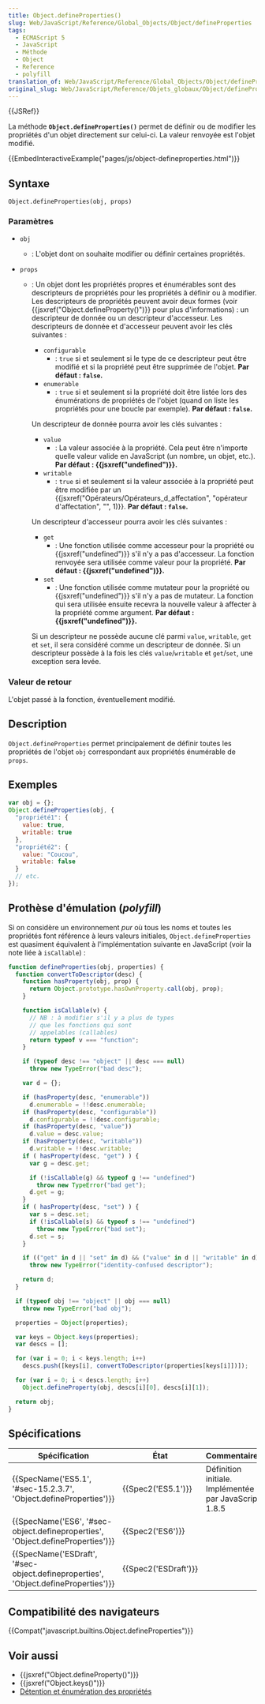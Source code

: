 ```yaml
---
title: Object.defineProperties()
slug: Web/JavaScript/Reference/Global_Objects/Object/defineProperties
tags:
  - ECMAScript 5
  - JavaScript
  - Méthode
  - Object
  - Reference
  - polyfill
translation_of: Web/JavaScript/Reference/Global_Objects/Object/defineProperties
original_slug: Web/JavaScript/Reference/Objets_globaux/Object/defineProperties
---
```

{{JSRef}}

La méthode **`Object.defineProperties()`** permet de définir ou de modifier les propriétés d'un objet directement sur celui-ci. La valeur renvoyée est l'objet modifié.

{{EmbedInteractiveExample("pages/js/object-defineproperties.html")}}

## Syntaxe

    Object.defineProperties(obj, props)

### Paramètres

- `obj`
  - : L'objet dont on souhaite modifier ou définir certaines propriétés.
- `props`

  - : Un objet dont les propriétés propres et énumérables sont des descripteurs de propriétés pour les propriétés à définir ou à modifier. Les descripteurs de propriétés peuvent avoir deux formes (voir {{jsxref("Object.defineProperty()")}} pour plus d'informations) : un descripteur de donnée ou un descripteur d'accesseur. Les descripteurs de donnée et d'accesseur peuvent avoir les clés suivantes :

    - `configurable`
      - : `true` si et seulement si le type de ce descripteur peut être modifié et si la propriété peut être supprimée de l'objet.
        **Par défaut : `false`.**
    - `enumerable`
      - : `true` si et seulement si la propriété doit être listée lors des énumérations de propriétés de l'objet (quand on liste les propriétés pour une boucle par exemple).
        **Par défaut : `false`.**

    Un descripteur de donnée pourra avoir les clés suivantes :

    - `value`
      - : La valeur associée à la propriété. Cela peut être n'importe quelle valeur valide en JavaScript (un nombre, un objet, etc.).
        **Par défaut : {{jsxref("undefined")}}.**
    - `writable`
      - : `true` si et seulement si la valeur associée à la propriété peut être modifiée par un {{jsxref("Opérateurs/Opérateurs_d_affectation", "opérateur d'affectation", "", 1)}}.
        **Par défaut : `false`.**

    Un descripteur d'accesseur pourra avoir les clés suivantes :

    - `get`
      - : Une fonction utilisée comme accesseur pour la propriété ou {{jsxref("undefined")}} s'il n'y a pas d'accesseur. La fonction renvoyée sera utilisée comme valeur pour la propriété.
        **Par défaut : {{jsxref("undefined")}}.**
    - `set`
      - : Une fonction utilisée comme mutateur pour la propriété ou {{jsxref("undefined")}} s'il n'y a pas de mutateur. La fonction qui sera utilisée ensuite recevra la nouvelle valeur à affecter à la propriété comme argument.
        **Par défaut : {{jsxref("undefined")}}.**

    Si un descripteur ne possède aucune clé parmi `value`, `writable`, `get` et `set`, il sera considéré comme un descripteur de donnée. Si un descripteur possède à la fois les clés `value`/`writable` et `get`/`set`, une exception sera levée.

### Valeur de retour

L'objet passé à la fonction, éventuellement modifié.

## Description

`Object.defineProperties` permet principalement de définir toutes les propriétés de l'objet `obj` correspondant aux propriétés énumérable de `props`.

## Exemples

```js
var obj = {};
Object.defineProperties(obj, {
  "propriété1": {
    value: true,
    writable: true
  },
  "propriété2": {
    value: "Coucou",
    writable: false
  }
  // etc.
});
```

## Prothèse d'émulation (_polyfill_)

Si on considère un environnement _pur_ où tous les noms et toutes les propriétés font référence à leurs valeurs initiales, `Object.defineProperties` est quasiment équivalent à l'implémentation suivante en JavaScript (voir la note liée à `isCallable`) :

```js
function defineProperties(obj, properties) {
  function convertToDescriptor(desc) {
    function hasProperty(obj, prop) {
      return Object.prototype.hasOwnProperty.call(obj, prop);
    }

    function isCallable(v) {
      // NB : à modifier s'il y a plus de types
      // que les fonctions qui sont
      // appelables (callables)
      return typeof v === "function";
    }

    if (typeof desc !== "object" || desc === null)
      throw new TypeError("bad desc");

    var d = {};

    if (hasProperty(desc, "enumerable"))
      d.enumerable = !!desc.enumerable;
    if (hasProperty(desc, "configurable"))
      d.configurable = !!desc.configurable;
    if (hasProperty(desc, "value"))
      d.value = desc.value;
    if (hasProperty(desc, "writable"))
      d.writable = !!desc.writable;
    if ( hasProperty(desc, "get") ) {
      var g = desc.get;

      if (!isCallable(g) && typeof g !== "undefined")
        throw new TypeError("bad get");
      d.get = g;
    }
    if ( hasProperty(desc, "set") ) {
      var s = desc.set;
      if (!isCallable(s) && typeof s !== "undefined")
        throw new TypeError("bad set");
      d.set = s;
    }

    if (("get" in d || "set" in d) && ("value" in d || "writable" in d))
      throw new TypeError("identity-confused descriptor");

    return d;
  }

  if (typeof obj !== "object" || obj === null)
    throw new TypeError("bad obj");

  properties = Object(properties);

  var keys = Object.keys(properties);
  var descs = [];

  for (var i = 0; i < keys.length; i++)
    descs.push([keys[i], convertToDescriptor(properties[keys[i]])]);

  for (var i = 0; i < descs.length; i++)
    Object.defineProperty(obj, descs[i][0], descs[i][1]);

  return obj;
}
```

## Spécifications

| Spécification                                                                                                | État                         | Commentaires                                          |
| ------------------------------------------------------------------------------------------------------------ | ---------------------------- | ----------------------------------------------------- |
| {{SpecName('ES5.1', '#sec-15.2.3.7', 'Object.defineProperties')}}                     | {{Spec2('ES5.1')}}     | Définition initiale. Implémentée par JavaScript 1.8.5 |
| {{SpecName('ES6', '#sec-object.defineproperties', 'Object.defineProperties')}}     | {{Spec2('ES6')}}         |                                                       |
| {{SpecName('ESDraft', '#sec-object.defineproperties', 'Object.defineProperties')}} | {{Spec2('ESDraft')}} |                                                       |

## Compatibilité des navigateurs

{{Compat("javascript.builtins.Object.defineProperties")}}

## Voir aussi

- {{jsxref("Object.defineProperty()")}}
- {{jsxref("Object.keys()")}}
- [Détention et énumération des propriétés](/fr/docs/Web/JavaScript/Caractère_énumérable_des_propriétés_et_rattachement)
